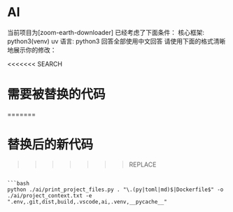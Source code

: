 # AI

当前项目为[zoom-earth-downloader]
已经考虑了下面条件：
核心框架: python3(venv) uv
语言: python3
回答全部使用中文回答
请使用下面的格式清晰地展示你的修改：

<<<<<<< SEARCH
# 需要被替换的代码
=======
# 替换后的新代码
>>>>>>> REPLACE
```

```bash
python ./ai/print_project_files.py . "\.(py|toml|md)$|Dockerfile$" -o ./ai/project_context.txt -e ".env,.git,dist,build,.vscode,ai,.venv,__pycache__"
```
